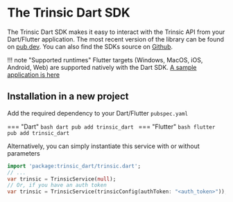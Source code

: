 # The Trinsic Dart SDK
The Trinsic Dart SDK makes it easy to interact with the Trinsic API from your Dart/Flutter application. The most recent version of the library can be found on [pub.dev](https://pub.dev/packages/trinsic_dart). You can also find the SDKs source on [Github](https://github.com/trinsic-id/sdk/tree/main/dart).


!!! note "Supported runtimes"
    Flutter targets (Windows, MacOS, iOS, Android, Web) are supported natively with the Dart SDK. [A sample application is here](https://github.com/trinsic-id/sdk-examples/tree/main/trinsic_flutter)

## Installation in a new project

Add the required dependency to your Dart/Flutter `pubspec.yaml`

=== "Dart"
    ```bash
    dart pub add trinsic_dart
    ```
=== "Flutter"
    ```bash
    flutter pub add trinsic_dart
    ```


Alternatively, you can simply instantiate this service with or without parameters

```dart
import 'package:trinsic_dart/trinsic.dart';
// ...
var trinsic = TrinsicService(null);
// Or, if you have an auth token
var trinsic = TrinsicService(trinsicConfig(authToken: "<auth_token>"));
```
